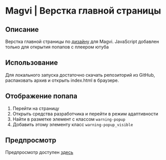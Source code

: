 
# Magvi | Верстка главной страницы

## Описание

Верстка главной страницы по [дизайну](https://www.figma.com/file/fPEQDQB2Blfn0qqOtK594U/%D0%9C%D0%B0%D0%BA%D0%B5%D1%82%D1%8B?type=design&t=DFuVu61hHfa1pBPS-6) для Magvi. JavaScript добавлен только для открытия попапов с плеером ютуба

## Использование

Для локального запуска достаточно скачать репозиторий из GitHub, распаковать архив и открыть index.html в браузере.

## Отображение попапа

1. Перейти на страницу
2. Открыть средства разработчика и перейти в режим адаптивности
3. Найти в разметке элемент с классом `warning-popup`
4. Добавить этому элементу класс `warning-popup_visible`

## Предпросмотр

Предпросмотр доступен [здесь](https://khizrim.github.io/magvi-landing-page/)
